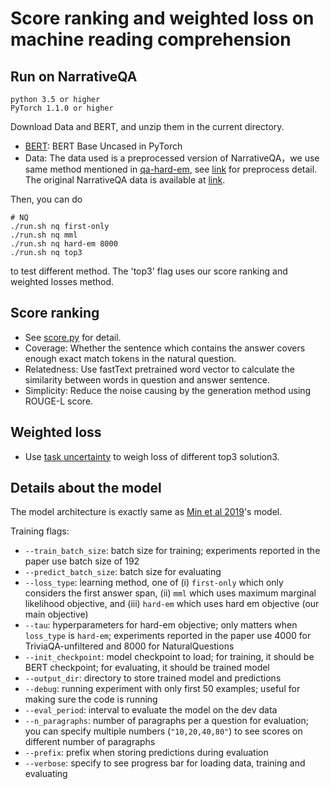 # Score ranking and weighted loss on machine reading comprehension

## Run on NarrativeQA

```
python 3.5 or higher
PyTorch 1.1.0 or higher
```

Download Data and BERT, and unzip them in the current directory.

- [BERT][bert-model-link]: BERT Base Uncased in PyTorch
- Data: The data used is a preprocessed version of NarrativeQA，we use same method mentioned in [qa-hard-em](https://github.com/shmsw25/qa-hard-em), see [link]() for preprocess detail. The original NarrativeQA data is available at [link](https://github.com/deepmind/narrativeqa).

Then, you can do
```
# NQ
./run.sh nq first-only
./run.sh nq mml
./run.sh nq hard-em 8000
./run.sh nq top3
```
to test different method. The 'top3' flag uses our score ranking and weighted losses method.


## Score ranking
- See [score.py](score.py) for detail.
- Coverage: Whether the sentence which contains the answer covers enough exact match tokens in the natural question.
- Relatedness: Use fastText pretrained word vector to calculate the similarity between words in question and answer sentence.
- Simplicity: Reduce the noise causing by the generation method using ROUGE-L score.

## Weighted loss
- Use [task uncertainty](https://arxiv.org/abs/1705.07115v3) to weigh loss of different top3 solution3.

## Details about the model
The model architecture is exactly same as [Min et al 2019][acl-paper]'s model.

Training flags:

- `--train_batch_size`: batch size for training; experiments reported in the paper use batch size of 192
- `--predict_batch_size`: batch size for evaluating
- `--loss_type`: learning method, one of
            (i) `first-only` which only considers the first answer span,
            (ii) `mml` which uses maximum marginal likelihood objective, and
            (iii) `hard-em` which uses hard em objective (our main objective)
- `--tau`: hyperparameters for hard-em objective; only matters when `loss_type` is `hard-em`; experiments reported in the paper use 4000 for TriviaQA-unfiltered and 8000 for NaturalQuestions
- `--init_checkpoint`: model checkpoint to load; for training, it should be BERT checkpoint; for evaluating, it should be trained model
- `--output_dir`: directory to store trained model and predictions
- `--debug`: running experiment with only first 50 examples; useful for making sure the code is running
- `--eval_period`: interval to evaluate the model on the dev data
- `--n_paragraphs`: number of paragraphs per a question for evaluation; you can specify multiple numbers (`"10,20,40,80"`) to see scores on different number of paragraphs
- `--prefix`: prefix when storing predictions during evaluation
- `--verbose`: specify to see progress bar for loading data, training and evaluating


[bert-model-link]: https://drive.google.com/file/d/1XaMX-u5ZkWGH3f0gPrDtrBK1lKDU-QFk/view?usp=sharing
[preprocessed-data-link]: https://drive.google.com/file/d/1FqTr6NzZf0CQ3FmA2dxF9R-2X0--CmBf/view?usp=sharing
[acl-paper]: https://arxiv.org/pdf/1906.02900.pdf



